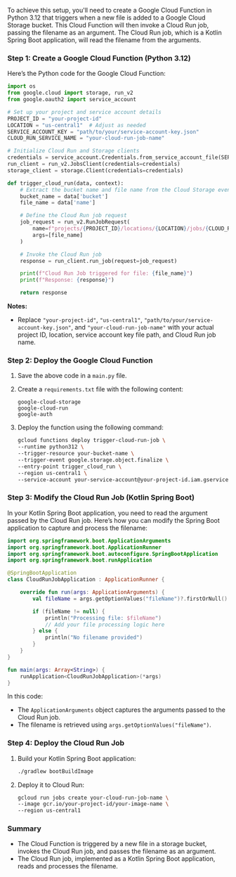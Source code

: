 To achieve this setup, you'll need to create a Google Cloud Function in Python 3.12 that triggers when a new file is added to a Google Cloud Storage bucket. This Cloud Function will then invoke a Cloud Run job, passing the filename as an argument. The Cloud Run job, which is a Kotlin Spring Boot application, will read the filename from the arguments.

### Step 1: Create a Google Cloud Function (Python 3.12)

Here’s the Python code for the Google Cloud Function:

```python
import os
from google.cloud import storage, run_v2
from google.oauth2 import service_account

# Set up your project and service account details
PROJECT_ID = "your-project-id"
LOCATION = "us-central1"  # Adjust as needed
SERVICE_ACCOUNT_KEY = "path/to/your/service-account-key.json"
CLOUD_RUN_SERVICE_NAME = "your-cloud-run-job-name"

# Initialize Cloud Run and Storage clients
credentials = service_account.Credentials.from_service_account_file(SERVICE_ACCOUNT_KEY)
run_client = run_v2.JobsClient(credentials=credentials)
storage_client = storage.Client(credentials=credentials)

def trigger_cloud_run(data, context):
    # Extract the bucket name and file name from the Cloud Storage event
    bucket_name = data['bucket']
    file_name = data['name']

    # Define the Cloud Run job request
    job_request = run_v2.RunJobRequest(
        name=f"projects/{PROJECT_ID}/locations/{LOCATION}/jobs/{CLOUD_RUN_SERVICE_NAME}",
        args=[file_name]
    )

    # Invoke the Cloud Run job
    response = run_client.run_job(request=job_request)

    print(f"Cloud Run Job triggered for file: {file_name}")
    print(f"Response: {response}")

    return response
```

**Notes:**
- Replace `"your-project-id"`, `"us-central1"`, `"path/to/your/service-account-key.json"`, and `"your-cloud-run-job-name"` with your actual project ID, location, service account key file path, and Cloud Run job name.

### Step 2: Deploy the Google Cloud Function

1. Save the above code in a `main.py` file.
2. Create a `requirements.txt` file with the following content:

    ```
    google-cloud-storage
    google-cloud-run
    google-auth
    ```

3. Deploy the function using the following command:

    ```bash
    gcloud functions deploy trigger-cloud-run-job \
    --runtime python312 \
    --trigger-resource your-bucket-name \
    --trigger-event google.storage.object.finalize \
    --entry-point trigger_cloud_run \
    --region us-central1 \
    --service-account your-service-account@your-project-id.iam.gserviceaccount.com
    ```

### Step 3: Modify the Cloud Run Job (Kotlin Spring Boot)

In your Kotlin Spring Boot application, you need to read the argument passed by the Cloud Run job. Here’s how you can modify the Spring Boot application to capture and process the filename:

```kotlin
import org.springframework.boot.ApplicationArguments
import org.springframework.boot.ApplicationRunner
import org.springframework.boot.autoconfigure.SpringBootApplication
import org.springframework.boot.runApplication

@SpringBootApplication
class CloudRunJobApplication : ApplicationRunner {

    override fun run(args: ApplicationArguments) {
        val fileName = args.getOptionValues("fileName")?.firstOrNull()

        if (fileName != null) {
            println("Processing file: $fileName")
            // Add your file processing logic here
        } else {
            println("No filename provided")
        }
    }
}

fun main(args: Array<String>) {
    runApplication<CloudRunJobApplication>(*args)
}
```

In this code:
- The `ApplicationArguments` object captures the arguments passed to the Cloud Run job.
- The filename is retrieved using `args.getOptionValues("fileName")`.

### Step 4: Deploy the Cloud Run Job

1. Build your Kotlin Spring Boot application:

    ```bash
    ./gradlew bootBuildImage
    ```

2. Deploy it to Cloud Run:

    ```bash
    gcloud run jobs create your-cloud-run-job-name \
    --image gcr.io/your-project-id/your-image-name \
    --region us-central1
    ```

### Summary
- The Cloud Function is triggered by a new file in a storage bucket, invokes the Cloud Run job, and passes the filename as an argument.
- The Cloud Run job, implemented as a Kotlin Spring Boot application, reads and processes the filename.
